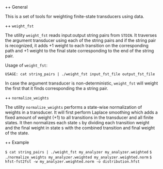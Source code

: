 ++ General

This is a set of tools for weighting finite-state transducers using data.

++ `weight_fst`

The utility `weight_fst` reads input:output string pairs from `STDIN`. It traverses the argument transducer using each of the string pairs and if the string pair is recognized, it adds +1 weight to each transition on the corresponding path and +1 weight to the final state corresponding to the end of the string pair.

Usage of `weight_fst`:

`USAGE: cat string_pairs | ./weight_fst input_fst_file output_fst_file`

In case the argument transducer is non-deterministic, `weight_fst` will weight the first that it finds corresponding the a string pair. 

++ `normalize_weights`

The utility `normalize_weights` performs a state-wise normalization of weights in a transducer. It will first perform Laplace smoothing which adds a fixed amount of weight (+1) to all transitions in the transducer and all finite states.
It then normalizes each state `s` by dividing each transition weight and the final weight in state s with the combined transition and final weight of the state.

++ Example

`$ cat string_pairs | ./weight_fst my_analyzer my_analyzer.weighted` 
`$ ./normalize_weights my_analyzer.weighted my_analyzer.weighted.norm`
`$ hfst-fst2fst -w my_analyzer.weighted.norm -o distribution.hfst`

